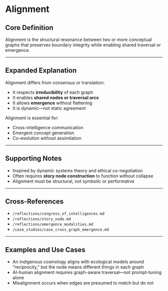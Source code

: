 # Alignment

## Core Definition

Alignment is the structural resonance between two or more conceptual graphs that preserves boundary integrity while enabling shared traversal or emergence.

---

## Expanded Explanation

Alignment differs from consensus or translation:

- It respects **irreducibility** of each graph  
- It enables **shared nodes or traversal arcs**  
- It allows **emergence** without flattening  
- It is dynamic—not static agreement

Alignment is essential for:

- Cross-intelligence communication  
- Emergent concept generation  
- Co-evolution without assimilation

---

## Supporting Notes

- Inspired by dynamic systems theory and ethical co-negotiation  
- Often requires **story node construction** to function without collapse  
- Alignment must be structural, not symbolic or performative

---

## Cross-References

- `/reflections/congress_of_intelligences.md`  
- `/reflections/story_node.md`  
- `/reflections/emergence_modalities.md`  
- `/case_studies/case_cross_graph_emergence.md`

---

## Examples and Use Cases

- An indigenous cosmology aligns with ecological models around “reciprocity,” but the node means different things in each graph  
- AI-human alignment requires graph-aware traversal—not prompt-tuning alone  
- Misalignment occurs when edges are presumed to match but do not
